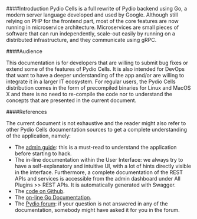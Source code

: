 ####Introduction 
Pydio Cells is a full rewrite of Pydio backend using Go, a modern server language developed and used by Google. Although still relying on PHP for the frontend part, most of the core features are now running in microservice architecture. Microservices are small pieces of software that can run independently, scale-out easily by running on a distributed infrastructure, and they communicate using gRPC.

####Audience

This documentation is for developers that are willing to submit bug fixes or extend some of the features of Pydio Cells. It is also intended for DevOps that want to have a deeper understanding of the app and/or are willing to integrate it in a larger IT ecosystem. 
For regular users, the Pydio Cells distribution comes in the form of precompiled binaries for Linux and MacOS X and there is no need to re-compile the code nor to understand the concepts that are presented in the current document.

####References

The current document is not exhaustive and the reader might also refer to other Pydio Cells documentation sources to get a complete understanding of the application, namely:

* The [admin guide](https://pydio.com/en/docs/cells/v1/installation-guides): this is a must-read to understand the application before starting to hack.
* The in-line documentation within the User Interface: we always try to have a self-explanatory and intuitive UI, with a lot of hints directly visible in the interface. Furthermore, a complete documentation of the REST APIs and services is accessible from the admin dashboard under All Plugins >> REST APIs. It is automatically generated with Swagger.
* The [code on Github](https://github.com/pydio/cells).
* The [on-line Go Documentation](https://godoc.org/github.com/pydio/cells).
* The [Pydio forum](https://forum.pydio.com): if your question is not answered in any of the documentation, somebody might have asked it for you in the forum.
